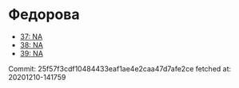 # Федорова
- [37: NA](37.md)
- [38: NA](38.md)
- [39: NA](39.md)

Commit: 25f57f3cdf10484433eaf1ae4e2caa47d7afe2ce
 fetched at: 20201210-141759
